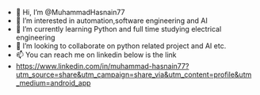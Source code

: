 - 👋 Hi, I’m @MuhammadHasnain77
- 👀 I’m interested in automation,software engineering and AI
- 🌱 I’m currently learning Python and full time studying electrical engineering
- 💞️ I’m looking to collaborate on python related project and AI etc.
- 📫 You can reach me on linkedin below is the link
- https://www.linkedin.com/in/muhammad-hasnain77?utm_source=share&utm_campaign=share_via&utm_content=profile&utm_medium=android_app

<!---
MuhammadHasnain77/MuhammadHasnain77 is a ✨ special ✨ repository because its `README.md` (this file) appears on your GitHub profile.
You can click the Preview link to take a look at your changes.
--->
